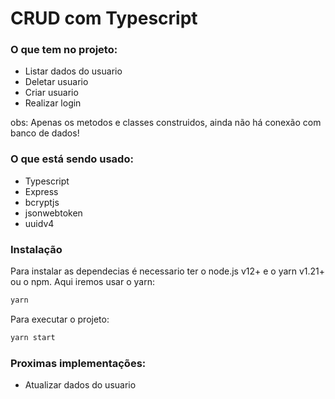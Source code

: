 # CRUD com Typescript

### O que tem no projeto:

  - Listar dados do usuario
  - Deletar usuario
  - Criar usuario
  - Realizar login

obs: Apenas os metodos e classes construidos, ainda não há conexão com banco de dados!

### O que está sendo usado:
  - Typescript
  - Express
  - bcryptjs
  - jsonwebtoken
  - uuidv4

### Instalação

Para instalar as dependecias é necessario ter o node.js v12+ e o yarn v1.21+ ou o npm.
Aqui iremos usar o yarn: 

```sh
yarn
```

Para executar o projeto: 

```sh
yarn start
```

### Proximas implementações:

- Atualizar dados do usuario